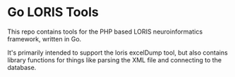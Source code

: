 # Go LORIS Tools

This repo contains tools for the PHP based LORIS neuroinformatics
framework, written in Go.

It's primarily intended to support the loris excelDump tool, but also
contains library functions for things like parsing the XML file and connecting
to the database.